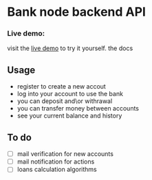 # Bank node backend API
### Live demo:
visit the [live demo](http://bankapi.ml/api/docs/)  to try it yourself.
the docs
## Usage

 - register to create a new accout
 - log into your account to use the bank
 - you can deposit and\or withrawal 
 - you can transfer money between accounts
 - see your current balance and history

## To do

 - [ ] mail verification for new accounts
 - [ ] mail notification for actions
 - [ ] loans calculation algorithms